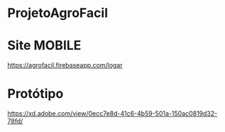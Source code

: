 # ProjetoAgroFacil
 
# Site MOBILE
 
https://agrofacil.firebaseapp.com/logar

# Protótipo

https://xd.adobe.com/view/0ecc7e8d-41c6-4b59-501a-150ac0819d32-78fd/

